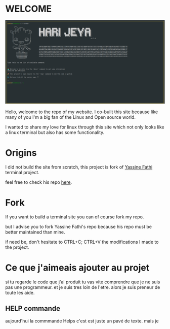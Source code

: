# WELCOME
![image showing the homepage of the site.](/assets/docs/site.png)

Hello, welcome to the repo of my website.
I co-built this site because like many of you I'm a big fan of the Linux and Open source world.

I wanted to share my love for linux through this site which not only looks like a linux terminal but also has some functionality.

# Origins

I did not build the site from scratch, this project is fork of [Yassine Fathi](https://github.com/m4tt72) terminal project.

feel free to check his repo [here](https://github.com/m4tt72/terminal).

# Fork

If you want to build a terminal site you can of course fork my repo.

but I advise you to fork Yassine Fathi's repo because his repo must be better maintained than mine.

if need be, don't hesitate to CTRL+C; CTRL+V the modifications I made to the project.

# Ce que j'aimeais ajouter au projet
si tu regarde le code que j'ai produit tu vas vite comprendre que je ne suis pas une programmeur.
et je suis tres loin de l'etre. alors je suis preneur de toute les aide.

## HELP commande
aujourd'hui la commmande Helps c'est est juste un pavé de texte.
mais je 